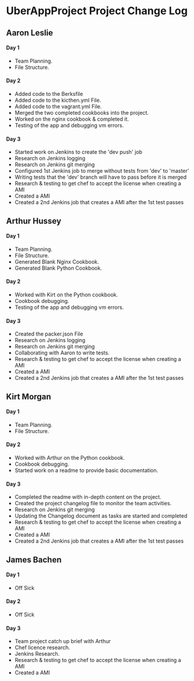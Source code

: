 # UberAppProject Project Change Log

## Aaron Leslie
#### Day 1

- Team Planning.
- File Structure.

#### Day 2
- Added code to the Berksfile
- Added code to the kicthen.yml File.
- Added code to the vagrant.yml File.
- Merged the two completed cookbooks into the project.
- Worked on the nginx cookbook & completed it.
- Testing of the app and debugging vm errors.


#### Day 3

- Started work on Jenkins to create the 'dev push' job
- Research on Jenkins logging
- Research on Jenkins git merging
- Configured 1st Jenkins job to merge without tests from 'dev' to 'master'
- Writing tests that the 'dev' branch will have to pass before it is merged
- Research & testing to get chef to accept the license when creating a AMI
- Created a AMI
- Created a 2nd Jenkins job that creates a AMI  after the 1st test passes

## Arthur Hussey
#### Day 1

- Team Planning.
- File Structure.
- Generated Blank Nginx Cookbook.
- Generated Blank Python Cookbook.

#### Day 2

- Worked with Kirt on the Python cookbook.
- Cookbook debugging.
- Testing of the app and debugging vm errors.

#### Day 3

- Created the packer.json File
- Research on Jenkins logging
- Research on Jenkins git merging
- Collaborating with Aaron to write tests.
- Research & testing to get chef to accept the license when creating a AMI
- Created a AMI
- Created a 2nd Jenkins job that creates a AMI  after the 1st test passes


## Kirt Morgan
#### Day 1

- Team Planning.
- File Structure.

#### Day 2

- Worked with Arthur on the Python cookbook.
- Cookbook debugging.
- Started work on a readme to provide basic documentation.

#### Day 3

- Completed the readme with in-depth content on the project.
- Created the project changelog file to monitor the team activities.
- Research on Jenkins git merging
- Updating the Changelog document as tasks are started and completed
- Research & testing to get chef to accept the license when creating a AMI
- Created a AMI
- Created a 2nd Jenkins job that creates a AMI  after the 1st test passes

## James Bachen
#### Day 1

- Off Sick

#### Day 2

- Off Sick

#### Day 3

- Team project catch up brief with Arthur
- Chef licence research.  
- Jenkins Research.
- Research & testing to get chef to accept the license when creating a AMI
- Created a AMI
